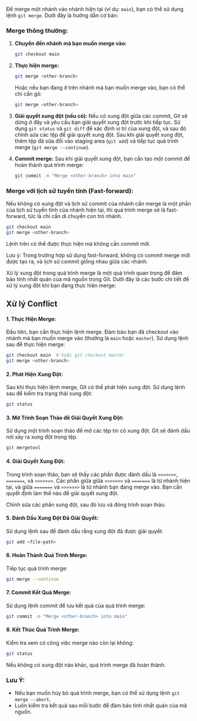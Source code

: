 Để merge một nhánh vào nhánh hiện tại (ví dụ: `main`), bạn có thể sử dụng lệnh `git merge`. Dưới đây là hướng dẫn cơ bản:

### Merge thông thường:

1. **Chuyển đến nhánh mà bạn muốn merge vào:**
   ```bash
   git checkout main
   ```

2. **Thực hiện merge:**
   ```bash
   git merge <other-branch>
   ```
   Hoặc nếu bạn đang ở trên nhánh mà bạn muốn merge vào, bạn có thể chỉ cần gõ:
   ```bash
   git merge <other-branch>
   ```

3. **Giải quyết xung đột (nếu có):**
   Nếu có xung đột giữa các commit, Git sẽ dừng ở đây và yêu cầu bạn giải quyết xung đột trước khi tiếp tục. Sử dụng `git status` và `git diff` để xác định vị trí của xung đột, và sau đó chỉnh sửa các tệp để giải quyết xung đột. Sau khi giải quyết xung đột, thêm tệp đã sửa đổi vào staging area (`git add`) và tiếp tục quá trình merge (`git merge --continue`).

4. **Commit merge:**
   Sau khi giải quyết xung đột, bạn cần tạo một commit để hoàn thành quá trình merge:
   ```bash
   git commit -m "Merge <other-branch> into main"
   ```

### Merge với lịch sử tuyến tính (Fast-forward):

Nếu không có xung đột và lịch sử commit của nhánh cần merge là một phần của lịch sử tuyến tính của nhánh hiện tại, thì quá trình merge sẽ là fast-forward, tức là chỉ cần di chuyển con trỏ nhánh.

```bash
git checkout main
git merge <other-branch>
```

Lệnh trên có thể được thực hiện mà không cần commit mới.

Lưu ý: Trong trường hợp sử dụng fast-forward, không có commit merge mới được tạo ra, và lịch sử commit giống nhau giữa các nhánh.

Xử lý xung đột trong quá trình merge là một quá trình quan trọng để đảm bảo tính nhất quán của mã nguồn trong Git. Dưới đây là các bước chi tiết để xử lý xung đột khi bạn đang thực hiện merge:

## Xử lý Conflict

#### 1. Thực Hiện Merge:

Đầu tiên, bạn cần thực hiện lệnh merge. Đảm bảo bạn đã checkout vào nhánh mà bạn muốn merge vào (thường là `main` hoặc `master`). Sử dụng lệnh sau để thực hiện merge:

```bash
git checkout main  # hoặc git checkout master
git merge <other-branch>
```

#### 2. Phát Hiện Xung Đột:

Sau khi thực hiện lệnh merge, Git có thể phát hiện xung đột. Sử dụng lệnh sau để kiểm tra trạng thái xung đột:

```bash
git status
```

#### 3. Mở Trình Soạn Thảo để Giải Quyết Xung Đột:

Sử dụng một trình soạn thảo để mở các tệp tin có xung đột. Git sẽ đánh dấu nơi xảy ra xung đột trong tệp.

```bash
git mergetool
```

#### 4. Giải Quyết Xung Đột:

Trong trình soạn thảo, bạn sẽ thấy các phần được đánh dấu là `<<<<<<<`, `=======`, và `>>>>>>>`. Các phần giữa giữa `<<<<<<<` và `=======` là từ nhánh hiện tại, và giữa `=======` và `>>>>>>>` là từ nhánh bạn đang merge vào. Bạn cần quyết định làm thế nào để giải quyết xung đột.

Chỉnh sửa các phần xung đột, sau đó lưu và đóng trình soạn thảo.

#### 5. Đánh Dấu Xung Đột Đã Giải Quyết:

Sử dụng lệnh sau để đánh dấu rằng xung đột đã được giải quyết:

```bash
git add <file-path>
```

#### 6. Hoàn Thành Quá Trình Merge:

Tiếp tục quá trình merge:

```bash
git merge --continue
```

#### 7. Commit Kết Quả Merge:

Sử dụng lệnh commit để lưu kết quả của quá trình merge:

```bash
git commit -m "Merge <other-branch> into main"
```

#### 8. Kết Thúc Quá Trình Merge:

Kiểm tra xem có công việc merge nào còn lại không:

```bash
git status
```

Nếu không có xung đột nào khác, quá trình merge đã hoàn thành.

### Lưu Ý:

- Nếu bạn muốn hủy bỏ quá trình merge, bạn có thể sử dụng lệnh `git merge --abort`.
- Luôn kiểm tra kết quả sau mỗi bước để đảm bảo tính nhất quán của mã nguồn.